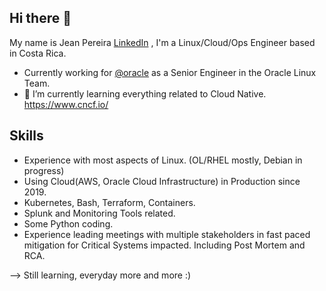 ## Hi there 👋

My name is Jean Pereira [LinkedIn](https://www.linkedin.com/in/jean-pereira-1018aa161/) , I'm a Linux/Cloud/Ops Engineer based in Costa Rica.

- Currently working for [@oracle](https://github.com/oracle) as a Senior Engineer in the Oracle Linux Team.
- 🌱 I’m currently learning everything related to Cloud Native. https://www.cncf.io/

## Skills
- Experience with most aspects of Linux. (OL/RHEL mostly, Debian in progress)
- Using Cloud(AWS, Oracle Cloud Infrastructure) in Production since 2019.
- Kubernetes, Bash, Terraform, Containers.
- Splunk and Monitoring Tools related.
- Some Python coding.
- Experience leading meetings with multiple stakeholders in fast paced mitigation for Critical Systems impacted. Including Post Mortem and RCA.

--> Still learning, everyday more and more :)
